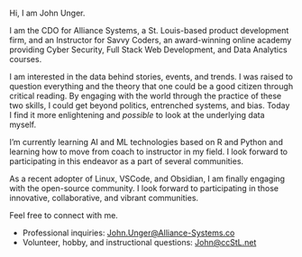 Hi, I am John Unger.

I am the CDO for Alliance Systems, a St. Louis-based product development firm, and an Instructor for Savvy Coders, an award-winning online academy providing Cyber Security, Full Stack Web Development, and Data Analytics courses.

I am interested in the data behind stories, events, and trends. I was raised to question everything and the theory that one could be a good citizen through critical reading. By engaging with the world through the practice of these two skills, I could get beyond politics, entrenched systems, and bias. Today I find it more enlightening and _possible_ to look at the underlying data myself. 

I’m currently learning AI and ML technologies based on R and Python and learning how to move from coach to instructor in my field. I look forward to participating in this endeavor as a part of several communities. 

As a recent adopter of Linux, VSCode, and Obsidian, I am finally engaging with the open-source community. I look forward to participating in those innovative, collaborative, and vibrant communities.   

Feel free to connect with me.
- Professional inquiries: John.Unger@Alliance-Systems.co
- Volunteer, hobby, and instructional questions: John@ccStL.net
